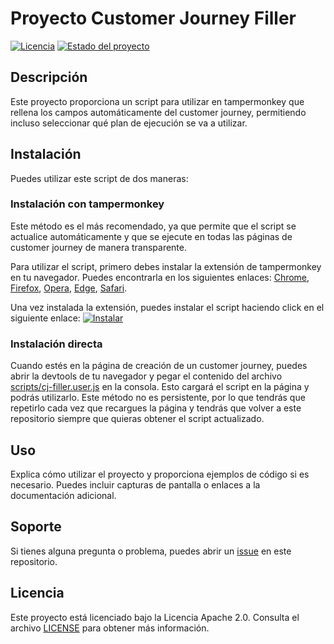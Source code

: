 # Proyecto Customer Journey Filler

[![Licencia](https://img.shields.io/badge/Licencia-Apache%202.0-blue.svg)](https://opensource.org/licenses/Apache-2.0)
[![Estado del proyecto](https://img.shields.io/badge/Estado-Activo-brightgreen.svg)](https://github.com/jjavierrg/cj-filler)

## Descripción

Este proyecto proporciona un script para utilizar en tampermonkey que rellena los campos automáticamente del customer journey, permitiendo incluso seleccionar qué plan de ejecución se va a utilizar.

## Instalación

Puedes utilizar este script de dos maneras:

### Instalación con tampermonkey

Este método es el más recomendado, ya que permite que el script se actualice automáticamente y que se ejecute en todas las páginas de customer journey de manera transparente.

Para utilizar el script, primero debes instalar la extensión de tampermonkey en tu navegador. Puedes encontrarla en los siguientes enlaces:
[Chrome](https://chrome.google.com/webstore/detail/tampermonkey/dhdgffkkebhmkfjojejmpbldmpobfkfo),
[Firefox](https://addons.mozilla.org/es/firefox/addon/tampermonkey/),
[Opera](https://addons.opera.com/es/extensions/details/tampermonkey-beta/),
[Edge](https://microsoftedge.microsoft.com/addons/detail/tampermonkey/iikmkjmpaadaobahmlepeloendndfphd),
[Safari](https://apps.apple.com/es/app/tampermonkey/id1482490089?mt=12).

Una vez instalada la extensión, puedes instalar el script haciendo click en el siguiente enlace:
[![Instalar](https://img.shields.io/badge/Instalar%20script-blue?style=for-the-badge)](raw/scripts/cj-filler.user.js)

### Instalación directa

Cuando estés en la página de creación de un customer journey, puedes abrir la devtools de tu navegador y pegar el contenido del archivo [scripts/cj-filler.user.js](raw/scripts/cj-filler.user.js) en la consola. Esto cargará el script en la página y podrás utilizarlo. Este método no es persistente, por lo que tendrás que repetirlo cada vez que recargues la página y tendrás que volver a este repositorio siempre que quieras obtener el script actualizado.

## Uso

Explica cómo utilizar el proyecto y proporciona ejemplos de código si es necesario. Puedes incluir capturas de pantalla o enlaces a la documentación adicional.

## Soporte

Si tienes alguna pregunta o problema, puedes abrir un [issue](https://github.com/jjavierrg/cj-filler/issues) en este repositorio.

## Licencia

Este proyecto está licenciado bajo la Licencia Apache 2.0. Consulta el archivo [LICENSE](LICENSE) para obtener más información.
